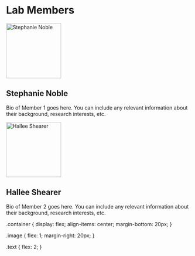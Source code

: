 # Lab Members

<div class="container">
    <div class="image">
        <img src="img/steph.jpg" alt="Stephanie Noble" height="150">
    </div>
    <div class="text">
        <h2>Stephanie Noble</h2>
        <p>Bio of Member 1 goes here. You can include any relevant information about their background, research interests, etc.</p>
    </div>
</div>

<div class="container">
    <div class="image">
        <img src="img/hallee.jpg" alt="Hallee Shearer" height="150">
    </div>
    <div class="text">
        <h2>Hallee Shearer</h2>
        <p>Bio of Member 2 goes here. You can include any relevant information about their background, research interests, etc.</p>
    </div>
</div>

.container {
    display: flex;
    align-items: center;
    margin-bottom: 20px;
}

.image {
    flex: 1;
    margin-right: 20px;
}

.text {
    flex: 2;
}

